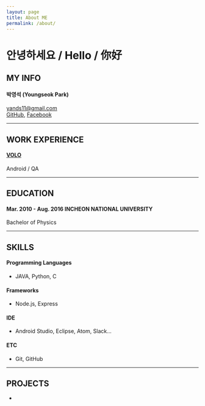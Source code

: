 ```yaml
---
layout: page
title: About ME
permalink: /about/
---
```


# 안녕하세요 / Hello / 你好  

## MY INFO  

#### 박영석 (Youngseok Park)  
yands11@gmail.com  
[GitHub](https://github.com/yands11),
[Facebook](https://www.facebook.com/youngseok.p)  

-----

## WORK EXPERIENCE  

#### [VOLO](https://withvolo.com/)  
  Android / QA  

-----

## EDUCATION  

#### Mar. 2010 - Aug. 2016 INCHEON NATIONAL UNIVERSITY
  Bachelor of Physics

-----

## SKILLS  

#### Programming Languages
  * JAVA, Python, C  

#### Frameworks
  * Node.js, Express  

#### IDE
  * Android Studio, Eclipse, Atom, Slack...  


#### ETC
  * Git, GitHub  

-----

## PROJECTS  
*  
